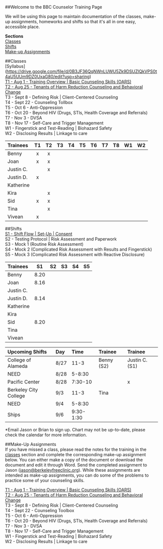 ##Welcome to the BBC Counselor Training Page

We will be using this page to maintain documentation of the classes, make-up assignments, homeworks and shifts so that it's all in one easy, accessible place.

**Sections**  
[Classes](#classes)  
[Shifts](#shifts)  
[Make-up Assignments](#makeup)  

##<a name="classes"></a>Classes  
[Syllabus] (https://drive.google.com/file/d/0B3JF36QqNWnLUWU5Zk9DSUZlQkVPS0t4aU5UUm9DZ0UxaG80/edit?usp=sharing)  
[T1 - Aug 1 - Training Overview | Basic Counseling Skills (OARS)](https://docs.google.com/document/d/1gzXyuEvV9FkE6Ennchy5sE7-lFYMBcQyLCCaAxCqVkw/edit?usp=sharing)  
[T2 - Aug 25 - Tenants of Harm Reduction Counseling and Behavioral Change](https://docs.google.com/document/d/106S0KLPMKdmYPU8x1XqwlnX8hNjIq7YE3dhAaFNEzPo/edit?usp=sharing)  
T3 - Sept 8 - Defining Risk | Client-Centered Counseling  
T4 - Sept 22 - Counseling Tollbox  
T5 - Oct 6 - Anti-Oppression  
T6 - Oct 20 - Beyond HIV (Drugs, STIs, Health Coverage and Referrals)  
T7 - Nov 3 - DVSA  
T8 - Nov 17 - Self-Care and Trigger Management  
W1 - Fingerstick and Test-Reading | Biohazard Safety  
W2 - Disclosing Results | Linkage to care  

| Trainees | T1 | T2 | T3 | T4 | T5 | T6 | T7 | T8 | W1 | W2 |
| :----------------------- | :-: | :-: | :-: | :-: | :-: | :-: | :-: | :-: | :-: | :-: |
| Benny | x | x | | | | | | | | |
| Joan | x | x | | | | | | | | |
| Justin C. | | x | | | | | | | | |
| Justin D. | x | | | | | | | | | |
| Katherine | | | | | | | | | | |
| Kira | | x | | | | | | | | |
| Sid | x | x | | | | | | | | |
| Tina | | x | | | | | | | | |
| Vivean | x | | | | | | | | | |

##<a name="shifts"></a>Shifts  
[S1 - Shift Flow | Set-Up | Consent](https://docs.google.com/document/d/1ui0M1-V2GhTsbwLCvp_0OFWf6i_p6hWEDCc-gVEsdy0/edit?usp=sharing)  
S2 - Testing Protocol | Risk Assessment and Paperwork  
S3 - Mock 1 (Routine Risk Assessment)  
S4 - Mock 2 (Complicated Risk Assessment with Results and Fingerstick)  
S5 - Mock 3 (Complicated Risk Assessment with Reactive Disclosure)  

| Trainees | S1 | S2 | S3 | S4 | S5 |
| :----------------------- | :-----: | :-----: | :-----: | :-----: | :-----: |
| Benny | 8.20 | | | | |
| Joan | 8.16 | | | | |
| Justin C. | | | | | |
| Justin D. | 8.14 | | | | |
| Katherine | | | | | |
| Kira | | | | | |
| Sid | 8.20 | | | | |
| Tina | | | | | |
| Vivean | | | | | |

| Upcoming Shifts | Day | Time | Trainee | Trainee |
| :-------------- | :-- | :--- | :------ | :------ |
| College of Alameda | 8/27 | 11-3 | Benny (S2) | Justin C. (S1) |
| NEED | 8/28 | 5-8:30 | | |
| Pacific Center | 8/28 | 7:30-10 | | x |
| Berkeley City College | 9/3 | 11-3 | Tina | |
| NEED | 9/4 | 5-8:30 | | |
| Ships | 9/6 | 9:30-1:30 | | |  
*Email Jason or Brian to sign up. Chart may not be up-to-date, please check the calendar for more information.

##<a name="makeup"></a>Make-Up Assignments  
If you have missed a class, please read the notes for the training in the [classes](#classes) section and complete the corresponding make-up assignment below. You can either make a copy of the document or download the document and edit it through Word. Send the completed assignment to Jason (jason@berkeleyfreeclinic.org). While these assignments are intended as make-up assignments, you can do some of the problems to practice some of your counseling skills.

[T1 - Aug 1 - Training Overview | Basic Counseling Skills (OARS)](https://docs.google.com/document/d/19NHNsXXjXxqMcX259GL64L_2DAROPiuuLHvUaBIS9XU/edit?usp=sharing)  
[T2 - Aug 25 - Tenants of Harm Reduction Counseling and Behavioral Change](https://docs.google.com/document/d/1bunA1vaqq9w-3x96KFfhcPOcPadoPCuZV-pCgBrOYe0/edit?usp=sharing)  
T3 - Sept 8 - Defining Risk | Client-Centered Counseling  
T4 - Sept 22 - Counseling Toolbox  
T5 - Oct 6 - Anti-Oppression  
T6 - Oct 20 - Beyond HIV (Drugs, STIs, Health Coverage and Referrals)  
T7 - Nov 3 - DVSA  
T8 - Nov 17 - Self-Care and Trigger Management  
W1 - Fingerstick and Test-Reading | Biohazard Safety  
W2 - Disclosing Results | Linkage to care  
